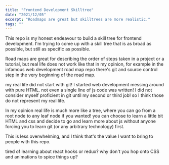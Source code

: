 ```yaml
---
title: "Frontend Development Skilltree"
date: "2021/12/05"
excerpt: "Roadmaps are great but skilltrees are more realistic."
tags: ""
---
```


This repo is my honest endeavour to build a skill tree for frontend development. I'm trying to come up with a skill tree that is as broad as possible, but still as specific as possible.

Road maps are great for describing the order of steps taken in a project or a tutorial, but real life does not work like that in my opinion, for example in the infamous web development road map repo there's git and source control step in the very beginning of the road map.

my real life did not start with git! I started web development messing around with pure HTML. not even a single line of js code was written! I did not consider myself proficient in git until my second or third job! so I think those do not represent my real life.

In my opinion real life is much more like a tree, where you can go from a root node to any leaf node if you wanted! you can choose to learn a little bit HTML and css and decide to go and learn more about js without anyone forcing you to learn git (or any arbitrary technology) first.

This is less overwhelming, and I think that's the value I want to bring to people with this repo.

tired of learning about react hooks or redux? why don't you hop onto CSS and animations to spice things up?